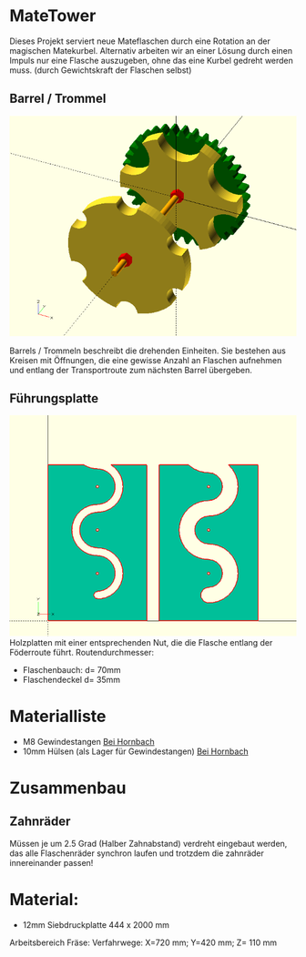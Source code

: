 # MateTower
Dieses Projekt serviert neue Mateflaschen durch eine Rotation an der magischen Matekurbel. Alternativ arbeiten wir an einer Lösung durch einen Impuls nur eine Flasche auszugeben, ohne das eine Kurbel gedreht werden muss. (durch Gewichtskraft der Flaschen selbst)


## Barrel / Trommel
![Barrel Trommel](docu/Barrel.png)

Barrels / Trommeln beschreibt die drehenden Einheiten. Sie bestehen aus Kreisen mit Öffnungen, die eine gewisse Anzahl an Flaschen aufnehmen und entlang der Transportroute zum nächsten Barrel übergeben.

## Führungsplatte
![Barrel Trommel](docu/Fuehrungsplatte.png)
Holzplatten mit einer entsprechenden Nut, die die Flasche entlang der Föderroute führt.
Routendurchmesser:
* Flaschenbauch: d= 70mm
* Flaschendeckel d= 35mm

# Materialliste
* M8 Gewindestangen
[Bei Hornbach](http://www.hornbach.de/shop/Gewindestange-1-m-DIN-976-M8-galv-verzinkt/3831308/artikel.html)
* 10mm Hülsen (als Lager für Gewindestangen)
[Bei Hornbach](http://www.hornbach.de/shop/Rundrohr-Aluminium-silber-10-mm-2-m/736470/artikel.html)

# Zusammenbau
## Zahnräder
Müssen je um 2.5 Grad (Halber Zahnabstand) verdreht eingebaut werden, das alle Flaschenräder synchron laufen und trotzdem die zahnräder innereinander passen!

# Material:
* 12mm Siebdruckplatte
444 x 2000 mm

Arbeitsbereich Fräse:
Verfahrwege: X=720 mm; Y=420 mm; Z= 110 mm
